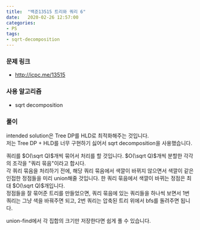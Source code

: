 ```yaml
---
title:  "백준13515 트리와 쿼리 6"
date:   2020-02-26 12:57:00
categories:
- PS
tags:
- sqrt-decomposition
---
```


### 문제 링크
* http://icpc.me/13515

### 사용 알고리즘
* sqrt decomposition

### 풀이
intended solution은 Tree DP를 HLD로 최적화해주는 것입니다.<br>
저는 Tree DP + HLD를 너무 구현하기 싫어서 sqrt decomposition을 사용했습니다.

쿼리를 $O(\sqrt Q)$개씩 묶어서 처리를 할 것입니다. $O(\sqrt Q)$개씩 분할한 각각의 조각을 "쿼리 묶음"이라고 합시다.<br>
각 쿼리 묶음을 처리하기 전에, 해당 쿼리 묶음에서 색깔이 바뀌지 않으면서 색깔이 같은 인접한 정점들을 미리 union해줄 것입니다. 한 쿼리 묶음에서 색깔이 바뀌는 정점은 최대 $O(\sqrt Q)$개입니다.<br>
정점들을 잘 묶어준 트리를 만들었으면, 쿼리 묶음에 있는 쿼리들을 하나씩 보면서 1번 쿼리는 그냥 색을 바꿔주면 되고, 2번 쿼리는 압축된 트리 위에서 bfs를 돌려주면 됩니다.

union-find에서 각 집합의 크기만 저장한다면 쉽게 풀 수 있습니다.
